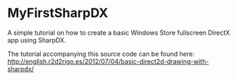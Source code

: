 MyFirstSharpDX
==============

A simple tutorial on how to create a basic Windows Store fullscreen DirectX app using SharpDX.

The tutorial accompanying this source code can be found here: http://english.r2d2rigo.es/2012/07/04/basic-direct2d-drawing-with-sharpdx/
